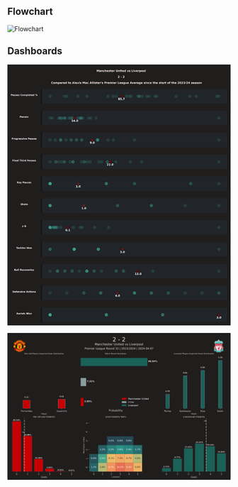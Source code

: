 ## Flowchart
![Flowchart](https://github.com/andrewlfc7/postmatch-pipelines/blob/main/flowchart.jpeg)


## Dashboards
![Dashboards](https://github.com/andrewlfc7/postmatch-pipelines/blob/main/Alexis_Mac_Allister_avgDashboard2024-04-07.png)


![Dashboards](https://github.com/andrewlfc7/postmatch-pipelines/blob/main/dashboard_main_odds2024-04-07.png)
